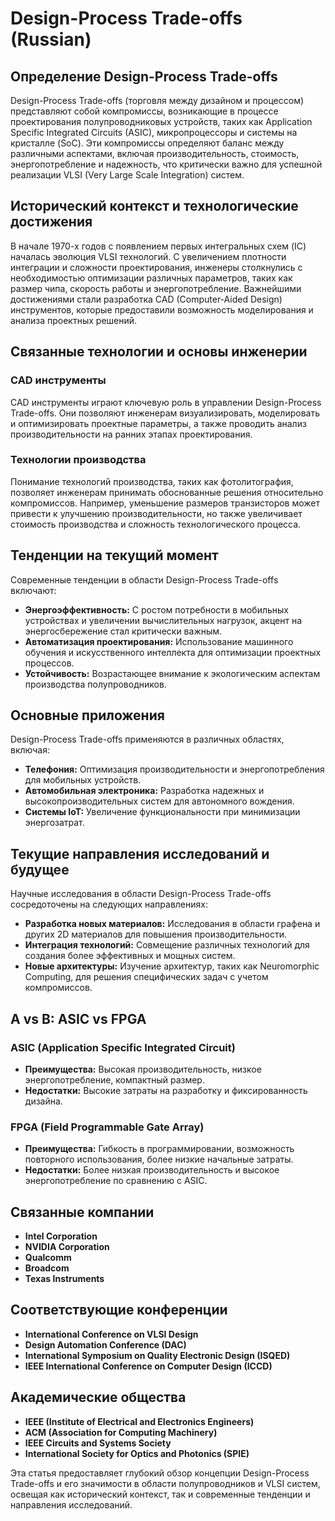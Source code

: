 # Design-Process Trade-offs (Russian)

## Определение Design-Process Trade-offs

Design-Process Trade-offs (торговля между дизайном и процессом) представляют собой компромиссы, возникающие в процессе проектирования полупроводниковых устройств, таких как Application Specific Integrated Circuits (ASIC), микропроцессоры и системы на кристалле (SoC). Эти компромиссы определяют баланс между различными аспектами, включая производительность, стоимость, энергопотребление и надежность, что критически важно для успешной реализации VLSI (Very Large Scale Integration) систем.

## Исторический контекст и технологические достижения

В начале 1970-х годов с появлением первых интегральных схем (IC) началась эволюция VLSI технологий. С увеличением плотности интеграции и сложности проектирования, инженеры столкнулись с необходимостью оптимизации различных параметров, таких как размер чипа, скорость работы и энергопотребление. Важнейшими достижениями стали разработка CAD (Computer-Aided Design) инструментов, которые предоставили возможность моделирования и анализа проектных решений.

## Связанные технологии и основы инженерии

### CAD инструменты

CAD инструменты играют ключевую роль в управлении Design-Process Trade-offs. Они позволяют инженерам визуализировать, моделировать и оптимизировать проектные параметры, а также проводить анализ производительности на ранних этапах проектирования.

### Технологии производства

Понимание технологий производства, таких как фотолитография, позволяет инженерам принимать обоснованные решения относительно компромиссов. Например, уменьшение размеров транзисторов может привести к улучшению производительности, но также увеличивает стоимость производства и сложность технологического процесса.

## Тенденции на текущий момент

Современные тенденции в области Design-Process Trade-offs включают:

- **Энергоэффективность:** С ростом потребности в мобильных устройствах и увеличении вычислительных нагрузок, акцент на энергосбережение стал критически важным.
- **Автоматизация проектирования:** Использование машинного обучения и искусственного интеллекта для оптимизации проектных процессов.
- **Устойчивость:** Возрастающее внимание к экологическим аспектам производства полупроводников.

## Основные приложения

Design-Process Trade-offs применяются в различных областях, включая:

- **Телефония:** Оптимизация производительности и энергопотребления для мобильных устройств.
- **Автомобильная электроника:** Разработка надежных и высокопроизводительных систем для автономного вождения.
- **Системы IoT:** Увеличение функциональности при минимизации энергозатрат.

## Текущие направления исследований и будущее

Научные исследования в области Design-Process Trade-offs сосредоточены на следующих направлениях:

- **Разработка новых материалов:** Исследования в области графена и других 2D материалов для повышения производительности.
- **Интеграция технологий:** Совмещение различных технологий для создания более эффективных и мощных систем.
- **Новые архитектуры:** Изучение архитектур, таких как Neuromorphic Computing, для решения специфических задач с учетом компромиссов.

## A vs B: ASIC vs FPGA

### ASIC (Application Specific Integrated Circuit)

- **Преимущества:** Высокая производительность, низкое энергопотребление, компактный размер.
- **Недостатки:** Высокие затраты на разработку и фиксированность дизайна.

### FPGA (Field Programmable Gate Array)

- **Преимущества:** Гибкость в программировании, возможность повторного использования, более низкие начальные затраты.
- **Недостатки:** Более низкая производительность и высокое энергопотребление по сравнению с ASIC.

## Связанные компании

- **Intel Corporation**
- **NVIDIA Corporation**
- **Qualcomm**
- **Broadcom**
- **Texas Instruments**

## Соответствующие конференции

- **International Conference on VLSI Design**
- **Design Automation Conference (DAC)**
- **International Symposium on Quality Electronic Design (ISQED)**
- **IEEE International Conference on Computer Design (ICCD)**

## Академические общества

- **IEEE (Institute of Electrical and Electronics Engineers)**
- **ACM (Association for Computing Machinery)**
- **IEEE Circuits and Systems Society**
- **International Society for Optics and Photonics (SPIE)**

Эта статья предоставляет глубокий обзор концепции Design-Process Trade-offs и его значимости в области полупроводников и VLSI систем, освещая как исторический контекст, так и современные тенденции и направления исследований.